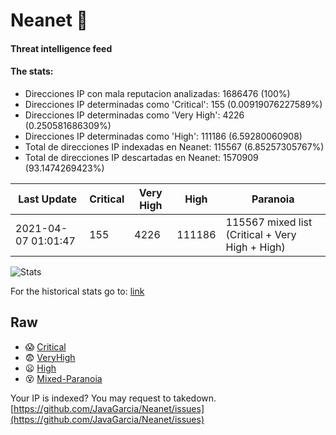 # Neanet :hocho:
#### Threat intelligence feed
#### The stats:

- Direcciones IP con mala reputacion analizadas: 1686476 (100%)
- Direcciones IP determinadas como 'Critical':  155 (0.00919076227589%)
- Direcciones IP determinadas como 'Very High':  4226 (0.250581686309%)
- Direcciones IP determinadas como 'High':  111186 (6.59280060908)
- Total de direcciones IP indexadas en Neanet:  115567 (6.85257305767%)
- Total de direcciones IP descartadas en Neanet:  1570909 (93.1474269423%)

| Last Update | Critical | Very High | High | Paranoia |
| --- | --- | --- | --- | --- |
| 2021-04-07 01:01:47 | 155 | 4226 | 111186 | 115567 mixed list (Critical + Very High + High)|

![Stats](https://docs.google.com/spreadsheets/d/e/2PACX-1vSnaNMIXVabIpDJjufMlzH7poXnshF3mgd8Is1g9ytUEzVsP5my4Trn8f-xkoLLQ38xpL3HtmUexLo6/pubchart?oid=501124687&format=image)

For the historical stats go to: [link](/stats.csv)
## Raw
- :scream: [Critical](https://raw.githubusercontent.com/JavaGarcia/Neanet/master/blacklists/neanet_critical.txt)
- :fearful: [VeryHigh](https://raw.githubusercontent.com/JavaGarcia/Neanet/master/blacklists/neanet_veryHigh.txtt)
- :frowning: [High](https://raw.githubusercontent.com/JavaGarcia/Neanet/master/blacklists/neanet_high.txt)
- :dizzy_face: [Mixed-Paranoia](https://raw.githubusercontent.com/JavaGarcia/Neanet/master/blacklists/neanet_all.txt)


Your IP is indexed? You may request to takedown. [https://github.com/JavaGarcia/Neanet/issues](https://github.com/JavaGarcia/Neanet/issues)































































































































































































































































































































































































































































































































































































































































































































































































































































































































































































































































































































































































































































































































































































































































































































































































































































































































































































































































































































































































































































































































































































































































































































































































































































































































































































































































































































































































































































































































































































































































































































































































































































































































































































































































































































































































































































































































































































































































































































































































































































































































































































































































































































































































































































































































































































































































































































































































































































































































































































































































































































































































































































































































































































































































































































































































































